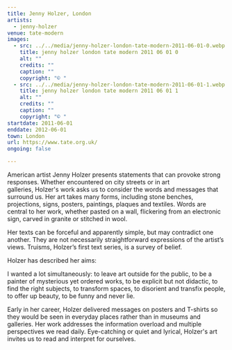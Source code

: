```yaml
---
title: Jenny Holzer, London
artists:
  - jenny-holzer
venue: tate-modern
images:
  - src: ../../media/jenny-holzer-london-tate-modern-2011-06-01-0.webp
    title: jenny holzer london tate modern 2011 06 01 0
    alt: ""
    credits: ""
    caption: ""
    copyright: "© "
  - src: ../../media/jenny-holzer-london-tate-modern-2011-06-01-1.webp
    title: jenny holzer london tate modern 2011 06 01 1
    alt: ""
    credits: ""
    caption: ""
    copyright: "© "
startdate: 2011-06-01
enddate: 2012-06-01
town: London
url: https://www.tate.org.uk/
ongoing: false

---
```


American artist Jenny Holzer presents statements that can provoke strong responses. Whether encountered on city streets or in art galleries, Holzer's work asks us to consider the words and messages that surround us. Her art takes many forms, including stone benches, projections, signs, posters, paintings, plaques and textiles. Words are central to her work, whether pasted on a wall, flickering from an electronic sign, carved in granite or stitched in wool.

Her texts can be forceful and apparently simple, but may contradict one another. They are not necessarily straightforward expressions of the artist’s views. Truisms, Holzer’s first text series, is a survey of belief.

Holzer has described her aims:

I wanted a lot simultaneously: to leave art outside for the public, to be a painter of mysterious yet ordered works, to be explicit but not didactic, to find the right subjects, to transform spaces, to disorient and transfix people, to offer up beauty, to be funny and never lie.

Early in her career, Holzer delivered messages on posters and T-shirts so they would be seen in everyday places rather than in museums and galleries. Her work addresses the information overload and multiple perspectives we read daily. Eye-catching or quiet and lyrical, Holzer's art invites us to read and interpret for ourselves.
